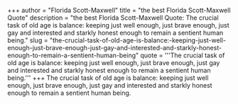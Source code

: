 +++
author = "Florida Scott-Maxwell"
title = "the best Florida Scott-Maxwell Quote"
description = "the best Florida Scott-Maxwell Quote: The crucial task of old age is balance: keeping just well enough, just brave enough, just gay and interested and starkly honest enough to remain a sentient human being."
slug = "the-crucial-task-of-old-age-is-balance:-keeping-just-well-enough-just-brave-enough-just-gay-and-interested-and-starkly-honest-enough-to-remain-a-sentient-human-being"
quote = '''The crucial task of old age is balance: keeping just well enough, just brave enough, just gay and interested and starkly honest enough to remain a sentient human being.'''
+++
The crucial task of old age is balance: keeping just well enough, just brave enough, just gay and interested and starkly honest enough to remain a sentient human being.
